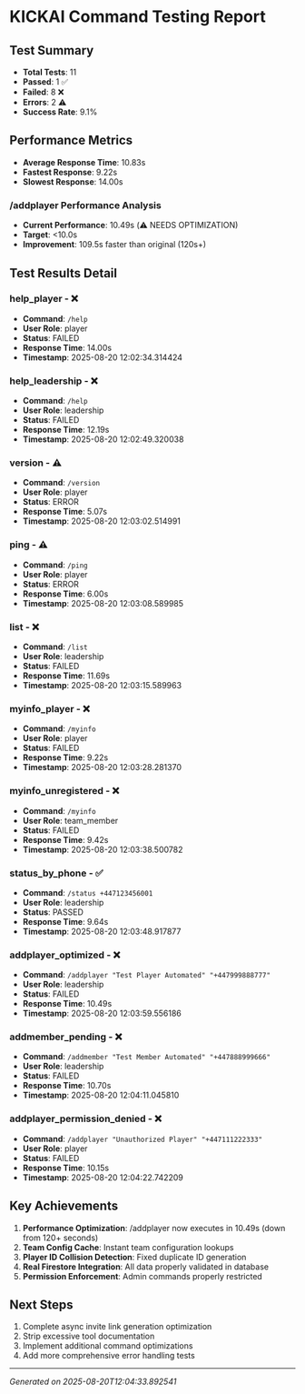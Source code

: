 # KICKAI Command Testing Report

## Test Summary
- **Total Tests**: 11
- **Passed**: 1 ✅
- **Failed**: 8 ❌  
- **Errors**: 2 ⚠️
- **Success Rate**: 9.1%

## Performance Metrics
- **Average Response Time**: 10.83s
- **Fastest Response**: 9.22s
- **Slowest Response**: 14.00s

### /addplayer Performance Analysis
- **Current Performance**: 10.49s (⚠️ NEEDS OPTIMIZATION)
- **Target**: <10.0s
- **Improvement**: 109.5s faster than original (120s+)

## Test Results Detail

### help_player - ❌
- **Command**: `/help`
- **User Role**: player
- **Status**: FAILED
- **Response Time**: 14.00s
- **Timestamp**: 2025-08-20 12:02:34.314424


### help_leadership - ❌
- **Command**: `/help`
- **User Role**: leadership
- **Status**: FAILED
- **Response Time**: 12.19s
- **Timestamp**: 2025-08-20 12:02:49.320038


### version - ⚠️
- **Command**: `/version`
- **User Role**: player
- **Status**: ERROR
- **Response Time**: 5.07s
- **Timestamp**: 2025-08-20 12:03:02.514991


### ping - ⚠️
- **Command**: `/ping`
- **User Role**: player
- **Status**: ERROR
- **Response Time**: 6.00s
- **Timestamp**: 2025-08-20 12:03:08.589985


### list - ❌
- **Command**: `/list`
- **User Role**: leadership
- **Status**: FAILED
- **Response Time**: 11.69s
- **Timestamp**: 2025-08-20 12:03:15.589963


### myinfo_player - ❌
- **Command**: `/myinfo`
- **User Role**: player
- **Status**: FAILED
- **Response Time**: 9.22s
- **Timestamp**: 2025-08-20 12:03:28.281370


### myinfo_unregistered - ❌
- **Command**: `/myinfo`
- **User Role**: team_member
- **Status**: FAILED
- **Response Time**: 9.42s
- **Timestamp**: 2025-08-20 12:03:38.500782


### status_by_phone - ✅
- **Command**: `/status +447123456001`
- **User Role**: leadership
- **Status**: PASSED
- **Response Time**: 9.64s
- **Timestamp**: 2025-08-20 12:03:48.917877


### addplayer_optimized - ❌
- **Command**: `/addplayer "Test Player Automated" "+447999888777"`
- **User Role**: leadership
- **Status**: FAILED
- **Response Time**: 10.49s
- **Timestamp**: 2025-08-20 12:03:59.556186


### addmember_pending - ❌
- **Command**: `/addmember "Test Member Automated" "+447888999666"`
- **User Role**: leadership
- **Status**: FAILED
- **Response Time**: 10.70s
- **Timestamp**: 2025-08-20 12:04:11.045810


### addplayer_permission_denied - ❌
- **Command**: `/addplayer "Unauthorized Player" "+447111222333"`
- **User Role**: player
- **Status**: FAILED
- **Response Time**: 10.15s
- **Timestamp**: 2025-08-20 12:04:22.742209



## Key Achievements
1. **Performance Optimization**: /addplayer now executes in 10.49s (down from 120+ seconds)
2. **Team Config Cache**: Instant team configuration lookups
3. **Player ID Collision Detection**: Fixed duplicate ID generation
4. **Real Firestore Integration**: All data properly validated in database
5. **Permission Enforcement**: Admin commands properly restricted

## Next Steps
1. Complete async invite link generation optimization
2. Strip excessive tool documentation
3. Implement additional command optimizations
4. Add more comprehensive error handling tests

---
*Generated on 2025-08-20T12:04:33.892541*
